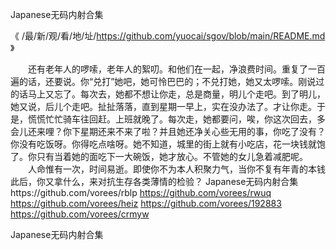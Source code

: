 
Japanese无码内射合集




《 /最/新/观/看/地/址/https://github.com/yuocai/sgov/blob/main/README.md 》




　　还有老年人的啰嗦，老年人的絮叨。和他们在一起，净浪费时间。重复了一百遍的话，还要说。你“兑打”她吧，她可怜巴巴的；不兑打她，她又太啰嗦。刚说过的话马上又忘了。每次去，她都不想让你走，总是商量，明儿个走吧。到了明儿，她又说，后儿个走吧。扯扯落落，直到星期一早上，实在没办法了。才让你走。于是，慌慌忙忙骑车往回赶。上班就晚了。每次走，她都要问，唉，你这次回去，多会儿还来哩？你下星期还来不来了啦？并且她还净关心些无用的事，你吃了没有？你没有吃饭呀。你得吃点啥呀。她不知道，城里的街上就有小吃店，花一块钱就饱了。你只有当着她的面吃下一大碗饭，她才放心。不管她的女儿急着减肥呢。
　　人命惟有一次，时间易逝。即使你不为本人积聚力气，当你不复有年青的本钱此后，你又拿什么，来对抗生存各类薄情的检验？
Japanese无码内射合集https://github.com/vorees/rblp
https://github.com/vorees/rwuq
https://github.com/vorees/heiz
https://github.com/vorees/192883
https://github.com/vorees/crmyw





Japanese无码内射合集
